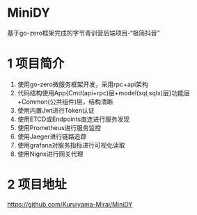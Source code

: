 # MiniDY
基于go-zero框架完成的字节青训营后端项目-“极简抖音”

# 1 项目简介
1. 使用go-zero微服务框架开发，采用rpc+api架构
2. 代码结构使用App{Cmd(api+rpc)层+model(sql,sqlx)层}功能层+Common(公共组件)层，结构清晰
3. 使用内置Jwt进行Token认证
4. 使用ETCD或Endpoints直连进行服务发现
5. 使用Prometheus进行服务监控
6. 使用Jaeger进行链路追踪
7. 使用grafana对服务指标进行可视化读取
8. 使用Nignx进行网关代理


# 2 项目地址
https://github.com/Kuruiyama-Mirai/MiniDY
